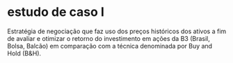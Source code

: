 # estudo de caso I
Estratégia de negociação que faz uso dos preços históricos dos ativos a fim de avaliar e otimizar o retorno do investimento em ações da B3 (Brasil, Bolsa, Balcão) em comparação com a técnica denominada por Buy and Hold (B&H).

